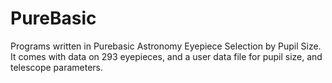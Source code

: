 # PureBasic
Programs written in Purebasic
Astronomy Eyepiece Selection by Pupil Size.  It comes with data on 293 eyepieces, and a user data file for pupil size, and telescope parameters.
